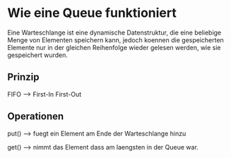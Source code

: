# Wie eine Queue funktioniert #

Eine Warteschlange ist eine dynamische Datenstruktur, die eine beliebige Menge von Elementen speichern kann, jedoch koennen die gespeicherten Elemente nur in der gleichen Reihenfolge wieder gelesen werden, wie sie gespeichert wurden.

## Prinzip ##
FIFO --> First-In First-Out 

## Operationen ##
put() --> fuegt ein Element am Ende der Warteschlange hinzu 

get() --> nimmt das Element dass am laengsten in der Queue war.
